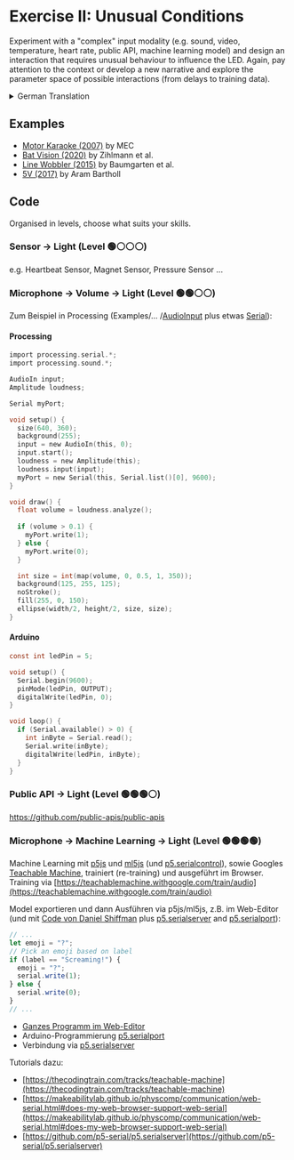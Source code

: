 # Exercise II: Unusual Conditions

Experiment with a "complex" input modality (e.g. sound, video, temperature, heart rate, public API, machine learning model) and design an interaction that requires unusual behaviour to influence the LED. Again, pay attention to the context or develop a new narrative and explore the parameter space of possible interactions (from delays to training data).

<details>
  <summary>German Translation</summary>
  Experimentiert mit einer „komplexen“ Input Modality (z. B. Sound, Video, Temperatur, Herzfrequenz, Public API, Machine-Learning-Model) und entwerft eine Interaktion, die ein ungewöhnliches Verhalten erfordert, um die LED zu beeinflussen. Achtet wieder auf den Kontext bzw. erschließt eine neue Narrative und erkundet den Parameterraum der möglichen Interaktionen (von Verzögerungen bis zu Trainingsdaten).
</details>

## Examples
- [Motor Karaoke (2007)](https://youtu.be/kBnBZLJYwrg) by MEC
- [Bat Vision (2020)](https://vimeo.com/424791809) by Zihlmann et al.
- [Line Wobbler (2015)](https://www.aipanic.com/projects/wobbler) by Baumgarten et al.
- [5V (2017)](https://arambartholl.com/de/5v/) by Aram Bartholl


## Code

Organised in levels, choose what suits your skills.

### Sensor → Light (Level 🟢⚪️⚪️⚪️)
e.g. Heartbeat Sensor, Magnet Sensor, Pressure Sensor ... 

### Microphone → Volume → Light (Level 🟢🟢⚪️⚪️)
Zum Beispiel in Processing (Examples/… /[AudioInput](https://github.com/processing/processing-sound/blob/master/examples/IO/AudioInput/AudioInput.pde) plus etwas [Serial](https://processing.org/reference/libraries/serial/Serial.html)):

#### Processing
```c
import processing.serial.*;
import processing.sound.*;

AudioIn input;
Amplitude loudness;

Serial myPort;

void setup() {
  size(640, 360);
  background(255);
  input = new AudioIn(this, 0);
  input.start();
  loudness = new Amplitude(this);
  loudness.input(input);
  myPort = new Serial(this, Serial.list()[0], 9600);
}

void draw() {
  float volume = loudness.analyze();
    
  if (volume > 0.1) {
    myPort.write(1);
  } else {
    myPort.write(0);
  }

  int size = int(map(volume, 0, 0.5, 1, 350));
  background(125, 255, 125);
  noStroke();
  fill(255, 0, 150);
  ellipse(width/2, height/2, size, size);
}
```

#### Arduino 
```c
const int ledPin = 5;

void setup() {
  Serial.begin(9600);
  pinMode(ledPin, OUTPUT);
  digitalWrite(ledPin, 0);
}

void loop() {
  if (Serial.available() > 0) {
    int inByte = Serial.read();
    Serial.write(inByte);
    digitalWrite(ledPin, inByte);
  }
}
```

### Public API → Light (Level 🟢🟢🟢⚪️)
https://github.com/public-apis/public-apis


### Microphone → Machine Learning → Light (Level 🟢🟢🟢🟢)
Machine Learning mit [p5js](https://p5js.org/) und [ml5js](https://ml5js.org/) (und [p5.serialcontrol](https://github.com/p5-serial/p5.serialcontrol)), sowie Googles [Teachable Machine](https://teachablemachine.withgoogle.com/), trainiert (re-training) und ausgeführt im Browser.
Training via [https://teachablemachine.withgoogle.com/train/audio](https://teachablemachine.withgoogle.com/train/audio)

Model exportieren und dann Ausführen via p5js/ml5js, z.B. im Web-Editor (und mit [Code von Daniel Shiffman](https://thecodingtrain.com/tracks/teachable-machine/teachable-machine/3-sound-classification) plus [p5.serialserver](https://github.com/p5-serial/p5.serialserver) and [p5.serialport](https://github.com/p5-serial/p5.serialport)):
```javascript
// ...
let emoji = "?";
// Pick an emoji based on label
if (label == "Screaming!") {
  emoji = "?";
  serial.write(1);
} else {
  serial.write(0);
}
// ...
```

- [Ganzes Programm im Web-Editor](https://editor.p5js.org/wistoff/sketches/ys0KGH4-V)
- Arduino-Programmierung [p5.serialport](https://github.com/p5-serial/p5.serialport)
- Verbindung via [p5.serialserver](https://github.com/p5-serial/p5.serialserver)

Tutorials dazu:
- [https://thecodingtrain.com/tracks/teachable-machine](https://thecodingtrain.com/tracks/teachable-machine)
- [https://makeabilitylab.github.io/physcomp/communication/web-serial.html#does-my-web-browser-support-web-serial](https://makeabilitylab.github.io/physcomp/communication/web-serial.html#does-my-web-browser-support-web-serial)
- [https://github.com/p5-serial/p5.serialserver](https://github.com/p5-serial/p5.serialserver)
